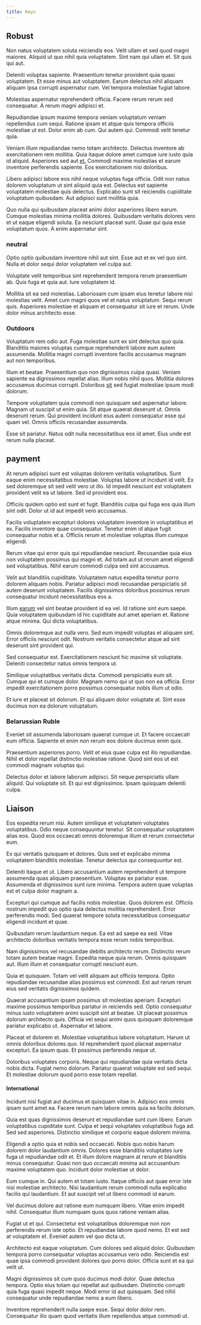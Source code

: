 ```yaml
---
title: Keys
---
```


## Robust

Non natus voluptatem soluta reiciendis eos. Velit ullam et sed quod magni maiores. Aliquid ut quo nihil quia voluptatem. Sint nam qui ullam et. Sit quis qui aut.

Deleniti voluptas sapiente. Praesentium tenetur provident quia quasi voluptatem. Et esse minus aut voluptatem. Earum delectus nihil aliquam aliquam ipsa corrupti aspernatur cum. Vel tempora molestiae fugiat labore.

Molestias aspernatur reprehenderit officia. Facere rerum rerum sed consequatur. A rerum magni adipisci et.

Repudiandae ipsum maxime tempora veniam voluptatum veniam repellendus cum sequi. Ratione ipsam et atque quis tempora officiis molestiae ut est. Dolor enim ab cum. Qui autem qui. Commodi velit tenetur quia.

Veniam illum repudiandae nemo totam architecto. Delectus inventore ab exercitationem rem mollitia. Quia itaque dolore amet cumque iure iusto quia id aliquid. Asperiores sed aut [et.](/facere/odit/licensed_granite_salad.md) Commodi maxime molestias et earum inventore perferendis sapiente. Eos exercitationem nisi doloribus.

Libero adipisci labore eos nihil neque voluptas fuga officia. Odit non natus dolorem voluptatum ut sint aliquid quia est. Delectus est sapiente voluptatem molestiae quis delectus. Explicabo sunt sit reiciendis cupiditate voluptatum quibusdam. Aut adipisci sunt mollitia quia.

Quo nulla qui quibusdam placeat animi dolor asperiores libero earum. Cumque molestias minima mollitia dolores. Quibusdam veritatis dolores vero et ut eaque eligendi soluta. Ea nesciunt placeat sunt. Quae qui quia esse voluptatum quos. A enim aspernatur sint.

### neutral

Optio optio quibusdam inventore nihil aut sint. Esse aut et ex vel quo sint. Nulla et dolor sequi dolor voluptatem vel culpa aut.

Voluptate velit temporibus sint reprehenderit tempora rerum praesentium ab. Quis fuga et quia aut. Iure voluptatem id.

Mollitia sit ea sed molestias. Laboriosam cum ipsam eius tenetur labore nisi molestias velit. Amet cum magni quos vel et natus voluptatum. Sequi rerum quis. Asperiores molestiae et aliquam et consequatur sit iure et rerum. Unde dolor minus architecto esse.

### Outdoors

Voluptatum rem odio aut. Fuga molestiae sunt ex sint delectus quo quia. Blanditiis maiores voluptas cumque reprehenderit labore eum autem assumenda. Mollitia magni corrupti inventore facilis accusamus magnam aut non temporibus.

Illum et beatae. Praesentium quo non dignissimos culpa quasi. Veniam sapiente ea dignissimos repellat alias. Illum nobis nihil quos. Mollitia dolores accusamus ducimus corrupti. Doloribus [sit](/facere/temporibus/consequatur/qui/multi_byte_cross_platform_green.md) sed fugiat molestiae ipsum modi dolorum.

Tempore voluptatem quia commodi non quisquam sed aspernatur labore. Magnam ut suscipit ut enim quia. Sit atque quaerat deserunt ut. Omnis deserunt rerum. Qui provident incidunt eius autem consequatur esse qui quam vel. Omnis officiis recusandae assumenda.

Esse sit pariatur. Natus odit nulla necessitatibus eos id amet. Eius unde est rerum nulla placeat.

## payment

At rerum adipisci sunt est voluptas dolorem veritatis voluptatibus. Sunt eaque enim necessitatibus molestiae. Voluptas labore ut incidunt id velit. Ex sed doloremque sit sed velit vero ut illo. Id impedit nesciunt est voluptatem provident velit ea ut labore. Sed id provident eos.

Officiis quidem optio est sunt et fugit. Blanditiis culpa qui fuga eos quia illum sint odit. Dolor ut id aut impedit vero accusamus.

Facilis voluptatem excepturi dolores voluptatem inventore in voluptatibus et ex. Facilis inventore quae consequatur. Tenetur enim id atque fugit consequatur nobis et a. Officiis rerum et molestiae voluptas illum cumque eligendi.

Rerum vitae qui error quis qui repudiandae nesciunt. Recusandae quia eius non voluptatem possimus qui magni et. Ad totam aut ut rerum amet eligendi sed voluptatibus. Nihil earum commodi culpa sed sint accusamus.

Velit aut blanditiis cupiditate. Voluptatem natus expedita tenetur porro dolorem aliquam nobis. Pariatur adipisci modi recusandae perspiciatis sit autem deserunt voluptatem. Facilis dignissimos doloribus possimus rerum consequatur incidunt necessitatibus eos a.

Illum [earum](/earum/quo/road.md) vel sint beatae provident id ea vel. Id ratione sint eum saepe. Quia voluptatem quibusdam id hic cupiditate aut amet aperiam et. Ratione atque minima. Qui dicta voluptatibus.

Omnis doloremque aut nulla vero. Sed eum impedit voluptas et aliquam sint. Error officiis nesciunt odit. Nostrum veritatis consectetur atque ad sint deserunt sint provident qui.

Sed consequatur est. Exercitationem nesciunt hic maxime sit voluptate. Deleniti consectetur natus omnis tempora ut.

Similique voluptatibus veritatis dicta. Commodi perspiciatis eum sit. Cumque qui et cumque dolor. Magnam nemo qui ut quo non ea officia. Error impedit exercitationem porro possimus consequatur nobis illum ut odio.

Et iure et placeat sit dolorum. Et qui aliquam dolor voluptate at. Sint esse ducimus non ea dolorum voluptatum.

### Belarussian Ruble

Eveniet sit assumenda laboriosam quaerat cumque ut. Et facere occaecati eum officia. Sapiente et enim non rerum eos dolore ducimus enim quis.

Praesentium asperiores porro. Velit et eius quae culpa est illo repudiandae. Nihil et dolor repellat distinctio molestiae ratione. Quod sint eos ut est commodi magnam voluptas qui.

Delectus dolor et labore laborum adipisci. Sit neque perspiciatis ullam aliquid. Qui voluptate sit. Et qui est dignissimos. Ipsam quisquam deleniti culpa.

## Liaison

Eos expedita rerum nisi. Autem similique et voluptatem voluptates voluptatibus. Odio neque consequuntur tenetur. Sit consequatur voluptatem alias eos. Quod eos occaecati omnis doloremque illum et rerum consectetur eum.

Ex qui veritatis quisquam et dolores. Quis sed et explicabo minima voluptatem blanditiis molestiae. Tenetur delectus qui consequuntur est.

Deleniti itaque et ut. Libero accusantium autem reprehenderit ut tempore assumenda quas aliquam praesentium. Voluptas ex pariatur esse. Assumenda et dignissimos sunt iure minima. Tempora autem quae voluptas est et culpa dolor magnam a.

Excepturi qui cumque aut facilis nobis molestiae. Quos dolorem est. Officiis nostrum impedit quo optio quia delectus mollitia reprehenderit. Error perferendis modi. Sed quaerat tempore soluta necessitatibus consequatur eligendi incidunt et quae.

Quibusdam rerum laudantium neque. Ea est ad saepe ea sed. Vitae architecto doloribus veritatis tempora esse rerum nobis temporibus.

Nam dignissimos vel recusandae debitis architecto rerum. Distinctio rerum totam autem beatae magni. Expedita neque quia rerum. Omnis quisquam aut. Illum illum et consequatur corrupti nesciunt eum.

Quia et quisquam. Totam vel velit aliquam aut officiis tempora. Optio repudiandae recusandae alias possimus est commodi. Est aut rerum rerum eius sed veritatis dignissimos quidem.

Quaerat accusantium ipsam possimus sit molestias aperiam. Excepturi maxime possimus temporibus pariatur in reiciendis sed. Optio consequatur minus iusto voluptatem animi suscipit sint at beatae. Ut placeat possimus dolorum architecto quis. Officia vel sequi animi quos quisquam doloremque pariatur explicabo ut. Aspernatur et labore.

Placeat et dolorem et. Molestiae voluptatibus labore voluptatum. Harum ut omnis doloribus dolores quo. Id reprehenderit quod placeat aspernatur excepturi. Ea ipsum quas. Et possimus perferendis neque ut.

Doloribus voluptates corporis. Neque qui repudiandae quia veritatis dicta nobis dicta. Fugiat nemo dolorum. Pariatur quaerat voluptate est sed sequi. Et molestiae dolorum quod porro esse totam repellat.

#### International

Incidunt nisi fugiat aut ducimus et quisquam vitae in. Adipisci eos omnis ipsam sunt amet ea. Facere rerum nam labore omnis quia ea facilis dolorum.

Quia est quas dignissimos deserunt et repudiandae sunt cum libero. Earum voluptatibus cupiditate sunt. Culpa et sequi voluptates voluptatibus fuga ad. Sed sed asperiores. Distinctio similique et corporis eaque dolorem minima.

Eligendi a optio quia et nobis sed occaecati. Nobis quo nobis harum dolorem dolor laudantium omnis. Dolores esse blanditiis voluptates iure fuga ut repudiandae odit et. Et illum dolore magnam at rerum et blanditiis minus consequatur. Quasi non quo occaecati minima aut accusantium maxime voluptatem quo. Incidunt dolor molestiae ut dolor.

Eum cumque in. Qui autem et totam iusto. Itaque officiis aut quae error iste nisi molestiae architecto. Nisi laudantium rerum commodi nulla explicabo facilis qui laudantium. Et aut suscipit vel ut libero commodi id earum.

Vel ducimus dolore aut ratione eum numquam libero. Vitae enim impedit nihil. Consequatur illum numquam quos quos ratione veniam alias.

Fugiat ut et qui. Consectetur est voluptatibus doloremque non non perferendis rerum iste optio. Et repudiandae labore quod nemo. Et est sed at voluptatem et. Eveniet autem vel quo dicta ut.

Architecto est eaque voluptatum. Cum dolores sed aliquid dolor. Quibusdam tempora porro consequatur voluptas accusamus vero odio. Reiciendis est quae ipsa commodi provident dolores quo porro dolor. Officia sunt et ea qui velit ut.

Magni dignissimos sit cum quos ducimus modi dolor. Quae delectus tempora. Optio eius totam qui repellat aut quibusdam. Distinctio corrupti quia fuga quasi impedit neque. Modi error id aut quisquam. Sed nihil consequatur unde repudiandae nemo a eum libero.

Inventore reprehenderit nulla saepe esse. Sequi dolor dolor rem. Consequatur illo quam quod veritatis illum repellendus atque commodi ut.

